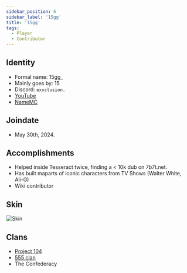 ```yaml
---
sidebar_position: 6
sidebar_label: '15gg'
title: '15gg'
tags:
  - Player
  - Contributor
---
```

## Identity
* Formal name: 15gg_
* Mainly goes by: 15
* Discord: `exxclusion.`
* [YouTube](https://www.youtube.com/channel/UC2eBjU9A-of8OYxHTN8DXCg)
* [NameMC](https://namemc.com/profile/15gg_.2)

## Joindate
* May 30th, 2024.

## Accomplishments
- Helped inside Tesseract twice, finding a < 10k dub on 7b7t.net.
- Has built maparts of iconic characters from TV Shows (Walter White, Ali-G)
- Wiki contributor

## Skin
![Skin](https://s.namemc.com/3d/skin/body.png?id=84a5e45b58dfebb9&model=classic&theta=30&phi=21&time=90&width=100&height=200)


## Clans
- [Project 104](../Groups/104.md)
- [555 clan](../Groups/555.md)
- The Confederacy
